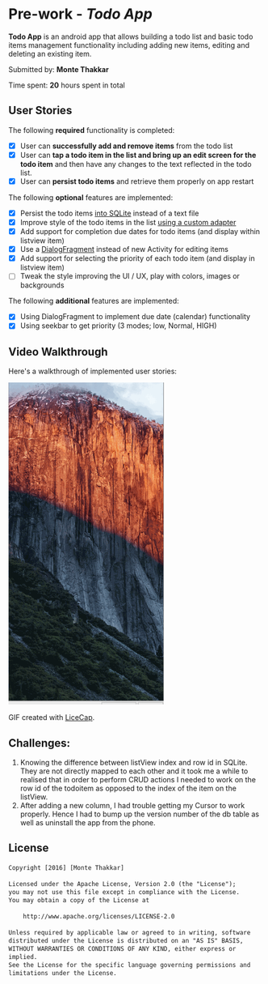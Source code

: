 # Pre-work - *Todo App*

**Todo App** is an android app that allows building a todo list and basic todo items management functionality including adding new items, editing and deleting an existing item.

Submitted by: **Monte Thakkar**

Time spent: **20** hours spent in total

## User Stories

The following **required** functionality is completed:

* [x] User can **successfully add and remove items** from the todo list
* [x] User can **tap a todo item in the list and bring up an edit screen for the todo item** and then have any changes to the text reflected in the todo list.
* [x] User can **persist todo items** and retrieve them properly on app restart

The following **optional** features are implemented:

* [x] Persist the todo items [into SQLite](http://guides.codepath.com/android/Persisting-Data-to-the-Device#sqlite) instead of a text file
* [x] Improve style of the todo items in the list [using a custom adapter](http://guides.codepath.com/android/Using-an-ArrayAdapter-with-ListView)
* [x] Add support for completion due dates for todo items (and display within listview item)
* [x] Use a [DialogFragment](http://guides.codepath.com/android/Using-DialogFragment) instead of new Activity for editing items
* [x] Add support for selecting the priority of each todo item (and display in listview item)
* [ ] Tweak the style improving the UI / UX, play with colors, images or backgrounds

The following **additional** features are implemented:

* [x] Using DialogFragment to implement due date (calendar) functionality
* [x] Using seekbar to get priority (3 modes; low, Normal, HIGH)

## Video Walkthrough 

Here's a walkthrough of implemented user stories:

![App walkthrough](todo.gif)

GIF created with [LiceCap](http://www.cockos.com/licecap/).

## Challenges:
1. Knowing the difference between listView index and row id in SQLite. They are not directly mapped to each other and it took me a while to realised that in order to perform CRUD actions I needed to work on the row id of the todoitem as opposed to the index of the item on the listView.
2. After adding a new column, I had trouble getting my Cursor to work properly. Hence I had to bump up the version number of the db table as well as uninstall the app from the phone. 


## License

    Copyright [2016] [Monte Thakkar]

    Licensed under the Apache License, Version 2.0 (the "License");
    you may not use this file except in compliance with the License.
    You may obtain a copy of the License at

        http://www.apache.org/licenses/LICENSE-2.0

    Unless required by applicable law or agreed to in writing, software
    distributed under the License is distributed on an "AS IS" BASIS,
    WITHOUT WARRANTIES OR CONDITIONS OF ANY KIND, either express or implied.
    See the License for the specific language governing permissions and
    limitations under the License.

